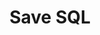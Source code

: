 ---
title: Save SQL
excerpt: Save or update a SQL query in a project.
api:
  file: bazel-binopenapiopenapiopenapiopenapi.swagger.json
  operationId: SaveSQL2
hidden: false
---